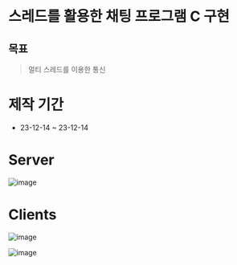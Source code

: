 # 스레드를 활용한 채팅  프로그램 C 구현
##  목표
> 멀티 스레드를 이용한 통신</br>
# 제작 기간
* 23-12-14 ~ 23-12-14
# Server
![image](https://github.com/beom-beom/-A-chat-program-utilizing-threads/assets/128284680/fa6ba13a-265c-408d-8486-eba2f6cbe510)

# Clients
![image](https://github.com/beom-beom/-A-chat-program-utilizing-threads/assets/128284680/52a707d1-d48e-4f74-ba6e-5b7057b4b74b)

![image](https://github.com/beom-beom/-A-chat-program-utilizing-threads/assets/128284680/63937f2f-a0f3-413b-9b57-1526ee464c3e)

